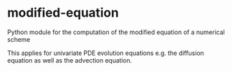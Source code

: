 # modified-equation
Python module for the computation of the modified equation of a numerical scheme

This applies for univariate PDE evolution equations e.g. the diffusion equation as well as the advection equation.
